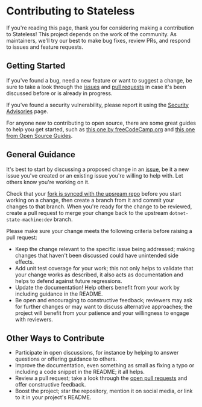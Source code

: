 # Contributing to Stateless

If you're reading this page, thank you for considering making a contribution to Stateless! This project depends on the work of the community. As maintainers, we'll try our best to make bug fixes, review PRs, and respond to issues and feature requests.

## Getting Started

If you've found a bug, need a new feature or want to suggest a change, be sure to take a look through the [issues](https://github.com/dotnet-state-machine/stateless/issues?q=is%3Aissue) and [pull requests](https://github.com/dotnet-state-machine/stateless/pulls) in case it's been discussed before or is already in progress.

If you've found a security vulnerability, please report it using the [Security Advisories](https://github.com/dotnet-state-machine/stateless/security/advisories) page.

For anyone new to contributing to open source, there are some great guides to help you get started, such as [this one by freeCodeCamp.org](https://github.com/freeCodeCamp/how-to-contribute-to-open-source) and [this one from Open Source Guides](https://opensource.guide/how-to-contribute/).

## General Guidance

It's best to start by discussing a proposed change in an [issue](https://github.com/dotnet-state-machine/stateless/issues), be it a new issue you've created or an existing issue you're willing to help with. Let others know you're working on it.

Check that your [fork is synced with the upsream repo](https://docs.github.com/en/pull-requests/collaborating-with-pull-requests/working-with-forks/syncing-a-fork) before you start working on a change, then create a branch from it and commit your changes to that branch. When you're ready for the change to be reviewed, create a pull request to merge your change back to the upstream `dotnet-state-machine:dev` branch.

Please make sure your change meets the following criteria before raising a pull request:

* Keep the change relevant to the specific issue being addressed; making changes that haven't been discussed could have unintended side effects.
* Add unit test coverage for your work; this not only helps to validate that your change works as described, it also acts as documentation and helps to defend against future regressions.
* Update the documentation! Help others benefit from your work by including guidance in the README.
* Be open and encouraging to constructive feedback; reviewers may ask for further changes or may want to discuss alternative approaches; the project will benefit from your patience and your willingness to engage with reviewers.

## Other Ways to Contribute

* Participate in open discussions, for instance by helping to answer questions or offering guidance to others.
* Improve the documentation, even something as small as fixing a typo or including a code snippet in the README; it all helps.
* Review a pull request; take a look through the [open pull requests](https://github.com/dotnet-state-machine/stateless/pulls) and offer constructive feedback.
* Boost the project; star the repository, mention it on social media, or link to it in your project's README.
